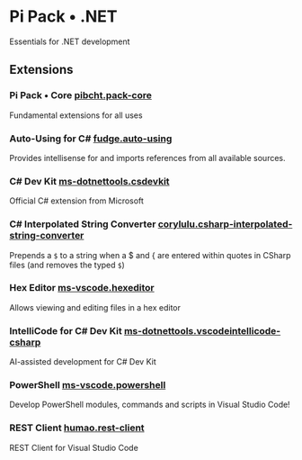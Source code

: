 # Pi Pack • .NET

Essentials for .NET development

## Extensions

### Pi Pack • Core [pibcht.pack-core](https://marketplace.visualstudio.com/items?itemName=pibcht.pack-core)

Fundamental extensions for all uses

### Auto-Using for C# [fudge.auto-using](https://marketplace.visualstudio.com/items?itemName=fudge.auto-using)

Provides intellisense for and imports references from all available sources.

### C# Dev Kit [ms-dotnettools.csdevkit](https://marketplace.visualstudio.com/items?itemName=ms-dotnettools.csdevkit)

Official C# extension from Microsoft

### C# Interpolated String Converter [corylulu.csharp-interpolated-string-converter](https://marketplace.visualstudio.com/items?itemName=corylulu.csharp-interpolated-string-converter)

Prepends a `$` to a string when a $ and { are entered within quotes in CSharp files (and removes the typed `$`)

### Hex Editor [ms-vscode.hexeditor](https://marketplace.visualstudio.com/items?itemName=ms-vscode.hexeditor)

Allows viewing and editing files in a hex editor

### IntelliCode for C# Dev Kit [ms-dotnettools.vscodeintellicode-csharp](https://marketplace.visualstudio.com/items?itemName=ms-dotnettools.vscodeintellicode-csharp)

AI-assisted development for C# Dev Kit

### PowerShell [ms-vscode.powershell](https://marketplace.visualstudio.com/items?itemName=ms-vscode.powershell)

Develop PowerShell modules, commands and scripts in Visual Studio Code!

### REST Client [humao.rest-client](https://marketplace.visualstudio.com/items?itemName=humao.rest-client)

REST Client for Visual Studio Code
